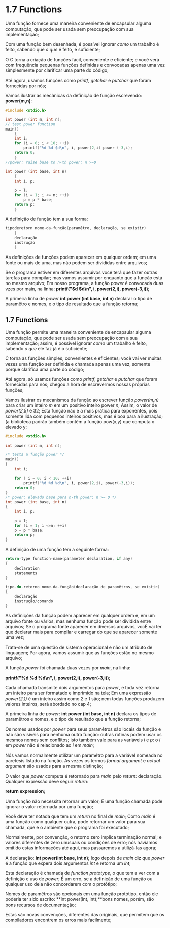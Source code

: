 # 1.7 Functions

Uma função fornece uma maneira conveniente de encapsular alguma computação, que pode ser usada sem preocupação com sua implementação; 

Com uma função bem desenhada, é possível ignorar _como_ um trabalho é feito, sabendo que _o que_ é feito, é suficiente; 

O C torna a criação de funções fácil, conveniente e eficiente; e você verá com frequência pequenas funções definidas e convocadas apenas uma vez simplesmente por clarificar uma parte do código; 

Até agora, usamos funções como _printf_, _getchar_ e _putchar_ que foram fornecidas por nós; 

Vamos ilustrar as mecânicas da definição de função escrevendo: **power(m,n)**: 

~~~C
#include <stdio.h> 

int power (int m, int n);
// test power function
main()
    { 
    int i; 
    for (i = 0; i < 10; ++i) 
        printf("%d %d $d\n", i, power(2,i) power (-3,i); 
    return 0;
    }    
//power: raise base to n-th power; n >=0 
    
int power (int base, int n) 
    {     
    int i, p;

    p = l; 
    for (i = 1; i <= n; ++i)
        p = p * base; 
    return p:
    }     
~~~

A definição de função tem a sua forma: 

~~~C
tipoderetorn nome-da-função(paramêtro, declaração, se existir)
    {
    declaração
    instrução
    }    
~~~

As definições de funções podem aparecer em qualquer ordem; em uma fonte ou mais de uma, mas não podem ser divididas entre arquivos; 

Se o programa estiver em diferentes arquivos você terá que fazer outras tarefas para compilar; mas vamos assumir por enquanto  que a função está no mesmo arquivo; 
Em nosso programa, a função _power_ é convocada duas vzes por main, na linha: **printf("$d $d\n", i, power(2,i), power(-3,i));** 

A primeira linha de _power_ **int power (int base, int n)** declarar o tipo de paramêtro e nomes, e o tipo de resultado que a função retorna; 

## 1.7 Functions

Uma função permite uma maneira conveniente de encapsular alguma computação, que pode ser usada sem preocupação com a sua implementação; assim, é possível ignorar _como_ um trabalho é feito, sabendo _o que_ ele faz já é o suficiente;

C torna as funções simples, convenientes e eficientes; você vai ver muitas vezes uma função ser definida e chamada apenas uma vez, somente porque clarifica uma parte do código;

Até agora, só usamos funções como _printf_, _getchar_ e _putchar_ que foram fornecidas para nós; chegou a hora de escrevermos nossas próprias funções;

Vamos ilustrar os mecanismos da função ao escrever função _power(m,n)_ para criar um inteiro _m_ em um positivo inteiro power _n_; Assim, o valor de _power(2,5)_ é 32; Esta função não é a mais prática para exponentes, pois somente lida com pequenos inteiros positivos, mas é boa para a ilustração; (a biblioteca padrão também contém a função pow(x,y) que computa x elevado y;

~~~C
#include <stdio.h>

int power (int m, int n);

/* testa a função power */
main()
{
    int i;
    
    for ( i = 0; i < 10; ++i)
        printf("%d %d %d\n", i, power(2,i), power(-3,i));
    return 0;
} 
/* power: elevado base para n-th power; n >= 0 */
int power (int base, int n)
{
    int i, p;

    p = l;
    for (i = 1; i <=n; ++i)
    p = p * base;
    return p;
} 
~~~

A definição de uma função tem a seguinte forma: 
~~~C
return-type function-name(parameter declaration, if any)
{ 
    declaration
    statements
} 
~~~
~~~C
tipo-do-retorno nome-da-função(declaração de paramêtros, se existir)
{
    declaração
    instrução/comando
} 
~~~

As definições da função podem aparecer em qualquer ordem e, em um arquivo fonte ou vários, mas nenhuma função pode ser dividida entre arquivos; Se o programa fonte aparecer em diversos arquivos, vocÊ vai ter que declarar mais para compilar e carregar do que se aparecer somente uma vez;

Trata-se de uma questão de sistema operacional e não um atributo de linguagem; Por agora, vamos assumir que as funções estão no mesmo arquivo;

A função _power_ foi chamada duas vezes por _main_, na linha: 

**printf("%d %d %d\n", i, power(2,i), power(-3,i));**

Cada chamada transmite dois argumentos para _power_, e toda vez retorna um inteiro para ser formatado e imprimido na tela; Em uma expressão _power(2,1)_ é um inteiro assim como _2_ e _1_ são; nem todas funções produzem valores inteiros, será abordado no cap 4;

A primeira linha de _power_: **int power (int base, int n)** declara os tipos de paramêtros e nomes, e o tipo de resultado que a função retorna; 

Os nomes usados por _power_ para seus paramêtros são locais da função e não são visíveis para nenhuma outra função: outras rotinas podem usar os mesmos nomes sem conflitos; isto também vale para as variáveis _i_ e _p_: o _i_ em _power_ não é relacionado ao _i_ em _main_; 

Nós vamos normalmente utilizar um paramêtro para a variável nomeada no paretesis listado na função. As vezes os termos _formal argument_ e _actual argument_ são usados para a mesma distinção; 

O valor que _power_ computa é retornado para _main_ pelo _return_: declaração. Qualquer expressão deve seguir _return_:

**return expression;**

Uma função não necessita retornar um valor; E uma função chamada pode ignorar o valor retornada por uma função; 

Vocẽ deve ter notada que tem um _return_ no final de _main_; Como _main_ é uma função como qualquer outra, pode retornar um valor para sua chamada, que é o ambiente que o programa foi executado;

Normalmente, por convenção, o retorno zero implica terminação normal; e valores diferentes de zero unusuais ou condições de erro; nós havíamos omitido estas informações até aqui, mas passaremos a utilizá-las agora; 

A declaração: **int power(int base, int n);** logo depois de _main_ diz que _power_ é a função que expera dois argumentos _int_ e retorna um _int_; 

Esta declaração é chamada de _function prototype_, o que tem a ver com a definição e uso de _power_; É um erro, se a definição de uma função ou qualquer uso dela não concordarem com o protótipo; 

Nomes de paramêtros são opcionais em uma função protótipo, então ele poderia ter sido escrito: **int power(int, int);**bons nomes, porém, são bons recursos de documentação; 

Estas são novas convenções, diferentes das originais, que permitem que os compiladores encontrem os erros mais facilmente; 


